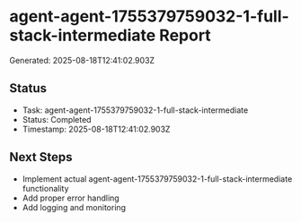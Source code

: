 # agent-agent-1755379759032-1-full-stack-intermediate Report

Generated: 2025-08-18T12:41:02.903Z

## Status
- Task: agent-agent-1755379759032-1-full-stack-intermediate
- Status: Completed
- Timestamp: 2025-08-18T12:41:02.903Z

## Next Steps
- Implement actual agent-agent-1755379759032-1-full-stack-intermediate functionality
- Add proper error handling
- Add logging and monitoring
